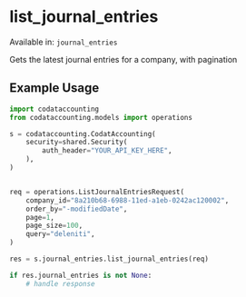 # list_journal_entries
Available in: `journal_entries`

Gets the latest journal entries for a company, with pagination

## Example Usage
```python
import codataccounting
from codataccounting.models import operations

s = codataccounting.CodatAccounting(
    security=shared.Security(
        auth_header="YOUR_API_KEY_HERE",
    ),
)


req = operations.ListJournalEntriesRequest(
    company_id="8a210b68-6988-11ed-a1eb-0242ac120002",
    order_by="-modifiedDate",
    page=1,
    page_size=100,
    query="deleniti",
)

res = s.journal_entries.list_journal_entries(req)

if res.journal_entries is not None:
    # handle response
```